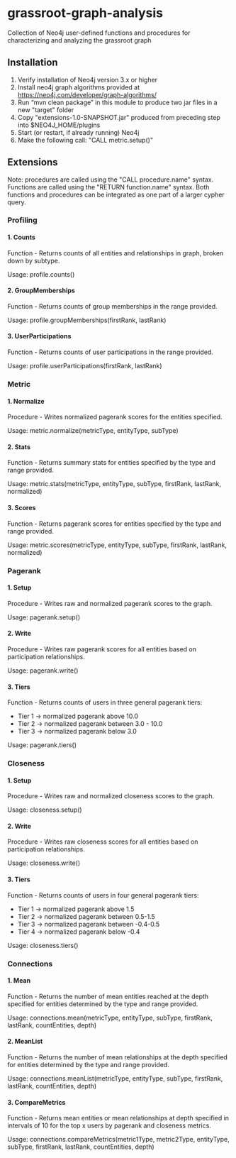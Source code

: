 # grassroot-graph-analysis
Collection of Neo4j user-defined functions and procedures for characterizing and analyzing the grassroot graph

## Installation
1. Verify installation of Neo4j version 3.x or higher
2. Install neo4j graph algorithms provided at https://neo4j.com/developer/graph-algorithms/
3. Run “mvn clean package” in this module to produce two jar files in a new "target" folder
4. Copy "extensions-1.0-SNAPSHOT.jar" produced from preceding step into $NEO4J_HOME/plugins
5. Start (or restart, if already running) Neo4j
6. Make the following call: "CALL metric.setup()"

## Extensions

Note: procedures are called using the "CALL procedure.name" syntax. Functions are called using the "RETURN function.name" syntax. Both functions and procedures can be integrated as one part of a larger cypher query.

### Profiling

#### 1. Counts
Function - Returns counts of all entities and relationships in graph, broken down by subtype.

Usage: profile.counts()

#### 2. GroupMemberships
Function - Returns counts of group memberships in the range provided.

Usage: profile.groupMemberships(firstRank, lastRank)

#### 3. UserParticipations
Function - Returns counts of user participations in the range provided.

Usage: profile.userParticipations(firstRank, lastRank)

### Metric

#### 1. Normalize
Procedure - Writes normalized pagerank scores for the entities specified.

Usage: metric.normalize(metricType, entityType, subType)

#### 2. Stats
Function - Returns summary stats for entities specified by the type and range provided.

Usage: metric.stats(metricType, entityType, subType, firstRank, lastRank, normalized)

#### 3. Scores
Function - Returns pagerank scores for entities specified by the type and range provided.

Usage: metric.scores(metricType, entityType, subType, firstRank, lastRank, normalized)

### Pagerank

#### 1. Setup 
Procedure - Writes raw and normalized pagerank scores to the graph.

Usage: pagerank.setup()

#### 2. Write
Procedure - Writes raw pagerank scores for all entities based on participation relationships.

Usage: pagerank.write()

#### 3. Tiers
Function - Returns counts of users in three general pagerank tiers:
- Tier 1 -> normalized pagerank above 10.0
- Tier 2 -> normalized pagerank between 3.0 - 10.0
- Tier 3 -> normalized pagerank below 3.0

Usage: pagerank.tiers()

### Closeness

#### 1. Setup
Procedure - Writes raw and normalized closeness scores to the graph.

Usage: closeness.setup()

#### 2. Write
Procedure - Writes raw closeness scores for all entities based on participation relationships.

Usage: closeness.write()

#### 3. Tiers
Function - Returns counts of users in four general pagerank tiers:
- Tier 1 -> normalized pagerank above 1.5
- Tier 2 -> normalized pagerank between 0.5-1.5
- Tier 3 -> normalized pagerank between -0.4-0.5
- Tier 4 -> normalized pagerank below -0.4

Usage: closeness.tiers()

### Connections

#### 1. Mean
Function - Returns the number of mean entities reached at the depth specified for entities determined by the type and range provided.

Usage: connections.mean(metricType, entityType, subType, firstRank, lastRank, countEntities, depth)

#### 2. MeanList
Function - Returns the number of mean relationships at the depth specified for entities determined by the type and range provided.

Usage: connections.meanList(metricType, entityType, subType, firstRank, lastRank, countEntities, depth)

#### 3. CompareMetrics
Function - Returns mean entities or mean relationships at depth specified in intervals of 10 for the top x users by pagerank and closeness metrics.

Usage: connections.compareMetrics(metric1Type, metric2Type, entityType, subType, firstRank, lastRank, countEntities, depth)
